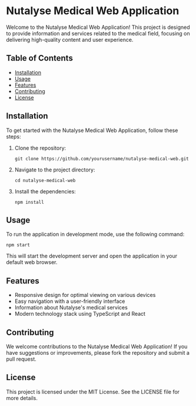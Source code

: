# Nutalyse Medical Web Application

Welcome to the Nutalyse Medical Web Application! This project is designed to provide information and services related to the medical field, focusing on delivering high-quality content and user experience.

## Table of Contents

- [Installation](#installation)
- [Usage](#usage)
- [Features](#features)
- [Contributing](#contributing)
- [License](#license)

## Installation

To get started with the Nutalyse Medical Web Application, follow these steps:

1. Clone the repository:
   ```
   git clone https://github.com/yourusername/nutalyse-medical-web.git
   ```
2. Navigate to the project directory:
   ```
   cd nutalyse-medical-web
   ```
3. Install the dependencies:
   ```
   npm install
   ```

## Usage

To run the application in development mode, use the following command:
```
npm start
```
This will start the development server and open the application in your default web browser.

## Features

- Responsive design for optimal viewing on various devices
- Easy navigation with a user-friendly interface
- Information about Nutalyse's medical services
- Modern technology stack using TypeScript and React

## Contributing

We welcome contributions to the Nutalyse Medical Web Application! If you have suggestions or improvements, please fork the repository and submit a pull request.

## License

This project is licensed under the MIT License. See the LICENSE file for more details.